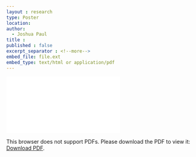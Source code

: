 ```yaml
---
layout : research
type: Poster
location:
author:
  - Joshua Paul
title :
published : false
excerpt_separator : <!--more-->
embed_file: file.ext
embed_type: text/html or application/pdf
---
```

<!--more-->
<object data="/assets/files/[filename]" type="application/pdf" width=100% height=400px>
    <embed src="/assets/files/[filename]">
        <p>This browser does not support PDFs. Please download the PDF to view it: <a href="/assets/files/[filename]">Download PDF</a>.</p>
    </embed>
</object>
